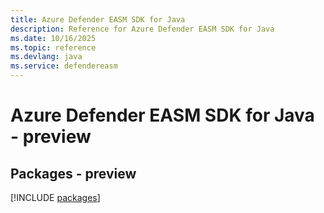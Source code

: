 ```yaml
---
title: Azure Defender EASM SDK for Java
description: Reference for Azure Defender EASM SDK for Java
ms.date: 10/16/2025
ms.topic: reference
ms.devlang: java
ms.service: defendereasm
---
```

# Azure Defender EASM SDK for Java - preview
## Packages - preview
[!INCLUDE [packages](defender-easm-index.md)]